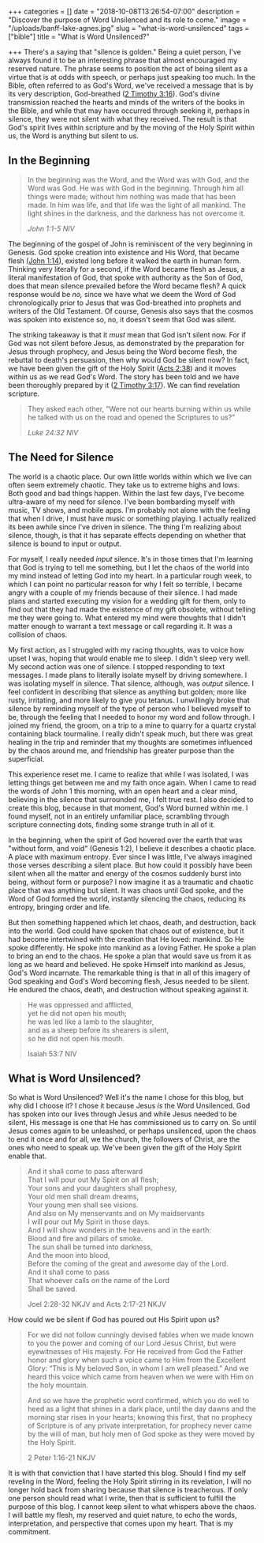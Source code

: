 +++
categories = []
date = "2018-10-08T13:26:54-07:00"
description = "Discover the purpose of Word Unsilenced and its role to come."
image = "/uploads/banff-lake-agnes.jpg"
slug = "what-is-word-unsilenced"
tags = ["bible"]
title = "What is Word Unsilenced?"

+++
There's a saying that "silence is golden." Being a quiet person, I've always found it to be an interesting phrase that almost encouraged my reserved nature. The phrase seems to position the act of being silent as a virtue that is at odds with speech, or perhaps just speaking too much. In the Bible, often referred to as God's Word, we've received a message that is by its very description, God-breathed ([2 Timothy 3:16](https://www.biblegateway.com/passage/?search=2+Timothy+3%3A16-17&version=NIV "2 Timothy 3:16")). God's divine transmission reached the hearts and minds of the writers of the books in the Bible, and while that may have occurred through seeking it, perhaps in silence, they were not silent with what they received. The result is that God's spirit lives within scripture and by the moving of the Holy Spirit within us, the Word is anything but silent to us.

## In the Beginning

> In the beginning was the Word, and the Word was with God, and the Word was God. He was with God in the beginning. Through him all things were made; without him nothing was made that has been made. In him was life, and that life was the light of all mankind. The light shines in the darkness, and the darkness has not overcome it.
>
> _John 1:1-5 NIV_

The beginning of the gospel of John is reminiscent of the very beginning in Genesis. God spoke creation into existence and His Word, that became flesh ([John 1:14](https://www.biblegateway.com/passage/?search=John+1%3A14&version=NIV "John 1:14")), existed long before it walked the earth in human form. Thinking very literally for a second, if the Word became flesh as Jesus, a literal manifestation of God, that spoke with authority as the Son of God, does that mean silence prevailed before the Word became flesh? A quick response would be _no,_ since we have what we deem the Word of God chronologically prior to Jesus that was God-breathed into prophets and writers of the Old Testament. Of course, Genesis also says that the cosmos was spoken into existence so, no, it doesn't seem that God was silent.

The striking takeaway is that it _must_ mean that God isn't silent now. For if God was not silent before Jesus, as demonstrated by the preparation for Jesus through prophecy, and Jesus being the Word become flesh, the rebuttal to death's persuasion, then why would God be silent now? In fact, we have been given the gift of the Holy Spirit ([Acts 2:38](https://www.biblegateway.com/passage/?search=Acts+2%3A38&version=NIV "Acts 2:38")) and it moves within us as we read God's Word. The story has been told and we have been thoroughly prepared by it ([2 Timothy 3:17](https://www.biblegateway.com/passage/?search=2+Timothy+3%3A16-17&version=NIV "2 Timothy 3:17")). We can find revelation scripture.

> They asked each other, "Were not our hearts burning within us while he talked with us on the road and opened the Scriptures to us?"
>
> _Luke 24:32 NIV_

## The Need for Silence

The world is a chaotic place. Our own little worlds within which we live can often seem extremely chaotic. They take us to extreme highs and lows. Both good and bad things happen. Within the last few days, I've become ultra-aware of my need for silence. I've been bombarding myself with music, TV shows, and mobile apps. I'm probably not alone with the feeling that when I drive, I must have music or something playing. I actually realized its been awhile since I've driven in silence. The thing I'm realizing about silence, though, is that it has separate effects depending on whether that silence is bound to input or output.

For myself, I really needed _input_ silence. It's in those times that I'm learning that God is trying to tell me something, but I let the chaos of the world into my mind instead of letting God into my heart. In a particular rough week, to which I can point no particular reason for why I felt so terrible, I became angry with a couple of my friends because of their silence. I had made plans and started executing my vision for a wedding gift for them, only to find out that they had made the existence of my gift obsolete, without telling me they were going to. What entered my mind were thoughts that I didn't matter enough to warrant a text message or call regarding it. It was a collision of chaos.

My first action, as I struggled with my racing thoughts, was to voice how upset I was, hoping that would enable me to sleep. I didn't sleep very well. My second action was one of silence. I stopped responding to text messages. I made plans to literally isolate myself by driving somewhere. I was isolating myself in silence. That silence, although, was _output_ silence. I feel confident in describing that silence as anything but golden; more like rusty, irritating, and more likely to give you tetanus. I unwillingly broke that silence by reminding myself of the type of person who I believed myself to be, through the feeling that I needed to honor my word and follow through. I joined my friend, the groom, on a trip to a mine to quarry for a quartz crystal containing black tourmaline. I really didn't speak much, but there was great healing in the trip and reminder that my thoughts are sometimes influenced by the chaos around me, and friendship has greater purpose than the superficial.

This experience reset me. I came to realize that while I was isolated, I was letting things get between me and my faith once again. When I came to read the words of John 1 this morning, with an open heart and a clear mind, believing in the silence that surrounded me, I felt true rest. I also decided to create this blog, because in that moment, God's Word burned within me. I found myself, not in an entirely unfamiliar place, scrambling through scripture connecting dots, finding some strange truth in all of it.

In the beginning, when the spirit of God hovered over the earth that was "without form, and void" (Genesis 1:2), I believe it describes a chaotic place. A place with maximum entropy. Ever since I was little, I've always imagined those verses describing a silent place. But how could it possibly have been silent when all the matter and energy of the cosmos suddenly burst into being, without form or purpose? I now imagine it as a traumatic and chaotic place that was anything but silent. It was chaos until God spoke, and the Word of God formed the world, instantly silencing the chaos, reducing its entropy, bringing order and life.

But then something happened which let chaos, death, and destruction, back into the world. God could have spoken that chaos out of existence, but it had become intertwined with the creation that He loved: mankind. So He spoke differently. He spoke into mankind as a loving Father. He spoke a plan to bring an end to the chaos. He spoke a plan that would save us from it as long as we heard and believed. He spoke Himself into mankind as Jesus, God's Word incarnate. The remarkable thing is that in all of this imagery of God speaking and God's Word becoming flesh, Jesus needed to be silent. He endured the chaos, death, and destruction without speaking against it.

> He was oppressed and afflicted,  
> yet he did not open his mouth;  
> he was led like a lamb to the slaughter,  
> and as a sheep before its shearers is silent,  
> so he did not open his mouth.
>
> Isaiah 53:7 NIV

## What is Word Unsilenced?

So what is Word Unsilenced? Well it's the name I chose for this blog, but why did I choose it? I chose it because Jesus _is_ the Word Unsilenced. God has spoken into our lives through Jesus and while Jesus needed to be silent, His message is one that He has commissioned us to carry on. So until Jesus comes again to be unleashed, or perhaps unsilenced, upon the chaos to end it once and for all, we the church, the followers of Christ, are the ones who need to speak up. We've been given the gift of the Holy Spirit enable that.

> And it shall come to pass afterward  
> That I will pour out My Spirit on all flesh;  
> Your sons and your daughters shall prophesy,  
> Your old men shall dream dreams,  
> Your young men shall see visions.  
> And also on My menservants and on My maidservants  
> I will pour out My Spirit in those days.  
> And I will show wonders in the heavens and in the earth:  
> Blood and fire and pillars of smoke.  
> The sun shall be turned into darkness,  
> And the moon into blood,  
> Before the coming of the great and awesome day of the Lord.  
> And it shall come to pass  
> That whoever calls on the name of the Lord  
> Shall be saved.
>
> Joel 2:28-32 NKJV and Acts 2:17-21 NKJV

How could we be silent if God has poured out His Spirit upon us?

> For we did not follow cunningly devised fables when we made known to you the power and coming of our Lord Jesus Christ, but were eyewitnesses of His majesty. For He received from God the Father honor and glory when such a voice came to Him from the Excellent Glory: “This is My beloved Son, in whom I am well pleased.” And we heard this voice which came from heaven when we were with Him on the holy mountain.
>
> And so we have the prophetic word confirmed, which you do well to heed as a light that shines in a dark place, until the day dawns and the morning star rises in your hearts; knowing this first, that no prophecy of Scripture is of any private interpretation, for prophecy never came by the will of man, but holy men of God spoke as they were moved by the Holy Spirit.
>
> 2 Peter 1:16-21 NKJV

It is with that conviction that I have started this blog. Should I find my self reveling in the Word, feeling the Holy Spirit stirring in its revelation, I will no longer hold back from sharing because that silence is treacherous. If only one person should read what I write, then that is sufficient to fulfill the purpose of this blog. I cannot keep silent to what whispers above the chaos. I will battle my flesh, my reserved and quiet nature, to echo the words, interpretation, and perspective that comes upon my heart. That is my commitment.
